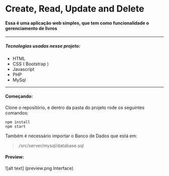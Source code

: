 # Create, Read, Update and Delete  

#### Essa é uma aplicação web simples, que tem como funcionalidade o gerenciamento de livros


***

##### Tecnologias usadas nesse projeto: 
	
* HTML
* CSS ( Bootstrap )
* Javascript
* PHP
* MySql

***

#### Começando:

Clone o repositório, e dentro da pasta do projeto rode os seguintes comandos:

```SHELL
npm install
npm start
``` 

Também é necessário importar o Banco de Dados que está em:
> ./src/server/mysql/database.sql

#### Preview: 

![alt text] (preview.png Interface)

